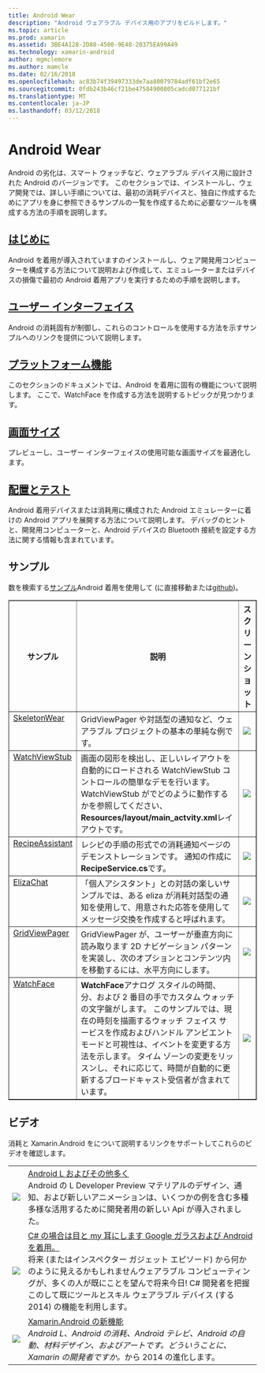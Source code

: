 ```yaml
---
title: Android Wear
description: "Android ウェアラブル デバイス用のアプリをビルドします。"
ms.topic: article
ms.prod: xamarin
ms.assetid: 3BE4A128-2D88-4500-9E48-20375EA99A49
ms.technology: xamarin-android
author: mgmclemore
ms.author: mamcle
ms.date: 02/16/2018
ms.openlocfilehash: ac83b74f39497333de7aa80079784adf61bf2e65
ms.sourcegitcommit: 0fdb243b46cf21be47584900805cadcd077121bf
ms.translationtype: MT
ms.contentlocale: ja-JP
ms.lasthandoff: 03/12/2018
---
```

# <a name="android-wear"></a>Android Wear

Android の劣化は、スマート ウォッチなど、ウェアラブル デバイス用に設計された Android のバージョンです。 このセクションでは、インストールし、ウェア開発では、詳しい手順については、最初の消耗デバイスと、独自に作成するためにアプリを身に参照できるサンプルの一覧を作成するために必要なツールを構成する方法の手順を説明します。

##  <a name="getting-startedandroidwearget-startedindexmd"></a>[はじめに](~/android/wear/get-started/index.md)

Android を着用が導入されていますのインストールし、ウェア開発用コンピューターを構成する方法について説明および作成して、エミュレーターまたはデバイスの損傷で最初の Android 着用アプリを実行するための手順を説明します。

##  <a name="user-interfaceandroidwearuser-interfaceindexmd"></a>[ユーザー インターフェイス](~/android/wear/user-interface/index.md)

Android の消耗固有が制御し、これらのコントロールを使用する方法を示すサンプルへのリンクを提供について説明します。

##  <a name="platform-featuresandroidwearplatformindexmd"></a>[プラットフォーム機能](~/android/wear/platform/index.md)

このセクションのドキュメントでは、Android を着用に固有の機能について説明します。 ここで、WatchFace を作成する方法を説明するトピックが見つかります。

##  <a name="screen-sizesandroidwearscreen-sizesmd"></a>[画面サイズ](~/android/wear/screen-sizes.md)

プレビューし、ユーザー インターフェイスの使用可能な画面サイズを最適化します。

##  <a name="deployment--testingandroidweardeploy-testindexmd"></a>[配置とテスト](~/android/wear/deploy-test/index.md)

Android 着用デバイスまたは消耗用に構成された Android エミュレーターに着けの Android アプリを展開する方法について説明します。 デバッグのヒントと、開発用コンピューターと、Android デバイスの Bluetooth 接続を設定する方法に関する情報も含まれています。



## <a name="samples"></a>サンプル

数を検索する[サンプル](https://developer.xamarin.com/samples/android/Android%20Wear/)Android 着用を使用して (に直接移動または[github](https://github.com/xamarin/monodroid-samples/tree/master/wear))。 

<table align="center" border="1" cellpadding="1" cellspacing="1">
  <thead>
      <th>
          <strong>サンプル</strong>
      </th>
      <th>
          <strong>説明</strong>
      </th>
      <th>
          <strong>スクリーン ショット</strong>
      </th>
  </thead>
  <tbody>
  <tr>
      <td valign="top">
          <a href="https://developer.xamarin.com/samples/SkeletonWear/">SkeletonWear</a>
      </td>
      <td valign="top">
GridViewPager や対話型の通知など、ウェアラブル プロジェクトの基本の単純な例です。
      </td>
      <td>
          <img src="Images/skeleton.png" class="tableimg">
      </td>
  </tr>
  <tr>
      <td valign="top">
          <a href="https://developer.xamarin.com/samples/WatchViewStub/">WatchViewStub</a>
      </td>
      <td valign="top">
画面の図形を検出し、正しいレイアウトを自動的にロードされる WatchViewStub コントロールの簡単なデモを行います。
WatchViewStub がでどのように動作するかを参照してください、 <b>Resources/layout/main_actvity.xml</b>レイアウトです。
      </td>
      <td>
          <img src="Images/watchview.png" class="tableimg">
      </td>
  </tr>
  <tr>
      <td valign="top">
          <a href="https://developer.xamarin.com/samples/RecipeAssistant/">RecipeAssistant</a>
      </td>
      <td valign="top">
レシピの手順の形式での消耗通知ページのデモンストレーションです。 通知の作成に<b>RecipeService.cs</b>です。
      </td>
      <td>
          <img src="Images/recipeassist.png" class="tableimg">
      </td>
  </tr>
  <tr>
      <td valign="top">
          <a href="https://developer.xamarin.com/samples/ElizaChat/">ElizaChat</a>
      </td>
      <td valign="top">
「個人アシスタント」との対話の楽しいサンプルでは、ある eliza が消耗対話型の通知を使用して、用意された応答を使用してメッセージ交換を作成すると呼ばれます。
      </td>
      <td>
          <img src="Images/eliza.png" class="tableimg">
      </td>
  </tr>
  <tr>
      <td valign="top">
          <a href="https://developer.xamarin.com/samples/GridViewPager/">GridViewPager</a>
      </td>
      <td valign="top">
GridViewPager が、ユーザーが垂直方向に読み取ります 2D ナビゲーション パターンを実装し、次のオプションとコンテンツ内を移動するには、水平方向にします。
      </td>
      <td>
          <img src="Images/gridviewpager.png" class="tableimg">
      </td>
  </tr>
  <tr>
      <td valign="top">
          <a href="https://developer.xamarin.com/samples/monodroid/wear/WatchFace">WatchFace</a>
      </td>
      <td valign="top">
          <b>WatchFace</b>アナログ スタイルの時間、分、および 2 番目の手でカスタム ウォッチの文字盤がします。 このサンプルでは、現在の時刻を描画するウォッチ フェイス サービスを作成およびハンドル アンビエント モードと可視性は、イベントを変更する方法を示します。 タイム ゾーンの変更をリッスンし、それに応じて、時間が自動的に更新するブロードキャスト受信者が含まれています。
      </td>
      <td>
          <img src="Images/watchface.png" class="tableimg">
      </td>
  </tr>
  </tbody>
</table>

##  <a name="videos"></a>ビデオ

消耗と Xamarin.Android をについて説明するリンクをサポートしてこれらのビデオを確認します。

<table align="center" border="0" cellpadding="1" cellspacing="1">
    <tr>
        <td>
        <a href="http://blog.xamarin.com/webinar-recording-android-l-and-so-much-more/"><img src="Images/video-android-l.png" border="0" /></td>
        <td><a href="http://blog.xamarin.com/webinar-recording-android-l-and-so-much-more/">Android L およびその他多く</a>
        <br />
Android の L Developer Preview マテリアルのデザイン、通知、および新しいアニメーションは、いくつかの例を含む多種多様な活用するために開発者用の新しい Api が導入されました。</td>
    </tr>
    <tr>
        <td>
        <a href="https://www.youtube.com/watch?v=80H8tXByZQc"><img src="Images/video-eyes-ears.png" border="0" /></td>
        <td><a href="https://www.youtube.com/watch?v=80H8tXByZQc">C# の場合は目と my 耳にします Google ガラスおよび Android を着用。</a>
        <br />
将来 (またはインスペクター ガジェット エピソード) から何かのように見えるかもしれませんウェアラブル コンピューティングが、多くの人が既にことを望んで将来今日! C# 開発者を把握このして既にツールとスキル ウェアラブル デバイス (する 2014) の機能を利用します。</td>
    </tr>
    <tr>
        <td>
        <a href="https://www.youtube.com/watch?v=Gpqc2XZIQfU"><img src="Images/video-whats-new.png" border="0" /></td>
        <td><a href="https://www.youtube.com/watch?v=Gpqc2XZIQfU">Xamarin.Android の新機能</a>
        <br />
        <i>Android L、Android の消耗、Android テレビ、Android の自動、材料デザイン、およびアートです。どういうことに、Xamarin の開発者ですか。</i>から 2014 の進化します。</td>
    </tr>
</table>


<!--

March 18
http://blog.xamarin.com/android-wear/

August 14
http://blog.xamarin.com/android-l-developer-preview-android-wear-support/

August 27
http://blog.xamarin.com/tips-for-your-first-android-wear-app/

Watch Face
https://github.com/Redth/Xamarin.Wear.WatchFace
-->
